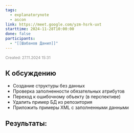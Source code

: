 ```yaml
---
tags:
  - explanatorynote
  - ascon
link: https://meet.google.com/yzm-hsrk-uxt
starttime: 2024-11-28T10:00:00
done: false
participants:
  - "[[Шабанов Данил]]"
---
```

<span style="font-size:12px; color:#888888;">Created: 27.11.2024 15:31</span>

## К обсуждению

- Создание структуры без данных
- Проверка заполненности обязательных атрибутов
- Переход к ошибочному объекту (в перспективе)
- Удалить пример БД из репозитория
- Приложить примеры XML с заполненными данными
## Результаты:
